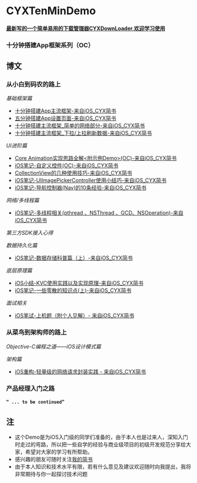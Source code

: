 # CYXTenMinDemo
#### [最新写的一个简单易用的下载管理器CYXDownLoader,欢迎学习使用](https://github.com/CYXiang/CYXDownLoader)
### 十分钟搭建App框架系列（OC）

## 博文
### 从小白到码农的路上
*基础框架篇*
- [十分钟搭建App主流框架-来自iOS_CYX简书](http://www.jianshu.com/p/fc71652f2f89)
- [五分钟搭建App设置页面-来自iOS_CYX简书](http://www.jianshu.com/p/4b8e6ace5ff1)
- [十分钟搭建主流框架_简单的网络部分-来自iOS_CYX简书](http://www.jianshu.com/p/6eb7eabda386)
- [十分钟搭建主流框架_下拉/上拉刷新数据-来自iOS_CYX简书](http://www.jianshu.com/p/06458537dce4)

*UI进阶篇*
- [Core Animation实现思路全解<附示例Demo>(OC)-来自iOS_CYX简书](http://www.jianshu.com/p/bea562b63850)
- [iOS笔记-自定义控件(OC)-来自iOS_CYX简书](http://www.jianshu.com/p/f23862eb7b8a)
- [CollectionView的几种使用技巧-来自iOS_CYX简书](http://www.jianshu.com/p/0d1e2e067f6c)
- [iOS笔记-UIImagePickerController使用小结巧-来自iOS_CYX简书](http://www.jianshu.com/p/167bddc37229)
- [iOS笔记-导航控制器(Nav)的10条经验-来自iOS_CYX简书](http://www.jianshu.com/p/9212db80df46)

*网络/多线程篇*
- [iOS笔记-多线程相关(pthread 、NSThread 、GCD、NSOperation)-来自iOS_CYX简书](http://www.jianshu.com/p/ccd1aa9bae00)

*第三方SDK接入心得*

*数据持久化篇*
- [iOS笔记-数据存储科普篇（上）-来自iOS_CYX简书](http://www.jianshu.com/p/cd5846efd92e)

*底层原理篇*
- [iOS小结-KVC使用实践以及实现原理-来自iOS_CYX简书](http://www.jianshu.com/p/fbd1e7c93fd0)
- [iOS笔记-一些零散的知识点(上)-来自iOS_CYX简书](http://www.jianshu.com/p/69807578af46)

*面试相关*
- [iOS笔试-上机题（附个人见解）- 来自iOS_CYX简书](http://www.jianshu.com/p/b5b5a78e46ba)

### 从菜鸟到架构师的路上
*Objective-C编程之道——iOS设计模式篇*

*架构篇*
- [iOS重构-轻量级的网络请求封装实践 - 来自iOS_CYX简书](http://www.jianshu.com/p/d4ff9fd0dcba)

### 产品经理入门之路


#### `“ ... to be continued”`


## 注

- 这个Demo是为iOS入门级的同学们准备的，由于本人也是过来人，深知入门时走过的弯路，所以把一些自学的经验与商业级项目的初级开发规范分享给大家，希望对大家的学习有所帮助。
- 感兴趣的朋友可随时关注[我的简书](http://www.jianshu.com/users/3f995dac0230/latest_articles)
- 由于本人知识和技术水平有限，若有什么意见及建议欢迎随时向我提出，我将非常期待与你一起探讨技术问题

